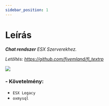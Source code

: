 ```yaml
---
sidebar_position: 1
---
```


# Leírás

_**Chat rendszer** ESX Szerverekhez._

_Letöltés: https://github.com/fivemland/fl_textrp_

![](https://camo.githubusercontent.com/41be80108d5ee1c235aa99b4fa81b568e7a040e937653373f9c5870c38833586/68747470733a2f2f692e696d6775722e636f6d2f30386d6646454e2e706e67)

### - Követelmény:

- `ESX Legacy`
- `oxmysql`
